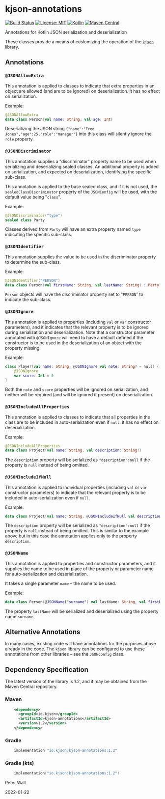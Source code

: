 # kjson-annotations

[![Build Status](https://travis-ci.com/pwall567/kjson-annotations.svg?branch=main)](https://app.travis-ci.com/github/pwall567/kjson-annotations)
[![License: MIT](https://img.shields.io/badge/License-MIT-yellow.svg)](https://opensource.org/licenses/MIT)
[![Kotlin](https://img.shields.io/static/v1?label=Kotlin&message=v1.6.10&color=7f52ff&logo=kotlin&logoColor=7f52ff)](https://github.com/JetBrains/kotlin/releases/tag/v1.6.10)
[![Maven Central](https://img.shields.io/maven-central/v/io.kjson/kjson-annotations?label=Maven%20Central)](https://search.maven.org/search?q=g:%22io.kjson%22%20AND%20a:%kjson-annotations%22)

Annotations for Kotlin JSON serialization and deserialization

These classes provide a means of customizing the operation of the [`kjson`](https://github.com/pwall567/kjson) library.

## Annotations

### `@JSONAllowExtra`

This annotation is applied to classes to indicate that extra properties in an object are allowed (and are to be ignored)
on deserialization.
It has no effect on serialization.

Example:
```kotlin
@JSONAllowExtra
data class Person(val name: String, val age: Int)
```
Deserializing the JSON string `{"name":"Fred Jones","age":25,"role":"manager"}` into this class will silently ignore the
`role` property.

### `@JSONDiscriminator`

This annotation supplies a "discriminator" property name to be used when serializing and deserializing sealed classes.
An additional property is added on serialization, and expected on deserialization, identifying the specific sub-class.

This annotation is applied to the base sealed class, and if it is not used, the `sealedClassDiscriminator` property of
the `JSONConfig` will be used, with the default value being "`class`".

Example:
```kotlin
@JSONDiscriminator("type")
sealed class Party
```
Classes derived from `Party` will have an extra property named `type` indicating the specific sub-class.

### `@JSONIdentifier`

This annotation supplies the value to be used in the discriminator property to determine the sub-class.

Example:
```kotlin
@JSONIdentifier("PERSON")
data class Person(val firstName: String, val lastName: String) : Party()
```
`Person` objects will have the discriminator property set to "`PERSON`" to indicate the sub-class.

### `@JSONIgnore`

This annotation is applied to properties (including `val` or `var` constructor parameters), and it indicates that the
relevant property is to be ignored during serialization and deserialization.
Note that a constructor parameter annotated with `@JSONIgnore` will need to have a default defined if the constructor is
to be used in the deserialization of an object with the property missing.

Example:
```kotlin
class Player(val name: String, @JSONIgnore val note: String? = null) {
    @JSONIgnore
    var score: Int = 0
}
```
Both the `note` and `score` properties will be ignored on serialization, and neither will be required (and will be
ignored if present) on deserialization.

### `@JSONIncludeAllProperties`

This annotation is applied to classes to indicate that all properties in the class are to be included in
auto-serialization even if `null`.
It has no effect on deserialization.

Example:
```kotlin
@JSONIncludeAllProperties
data class Project(val name: String, val description: String?)
```
The `description` property will be serialized as `"description":null` if the property is `null` instead of being
omitted.

### `@JSONIncludeIfNull`

This annotation is applied to individual properties (including `val` or `var` constructor parameters) to indicate that
the relevant property is to be included in auto-serialization even if `null`.

Example:
```kotlin
data class Project(val name: String, @JSONIncludeIfNull val description: String?)
```
The `description` property will be serialized as `"description":null` if the property is `null` instead of being
omitted.
This is similar to the example above but in this case the annotation applies only to the property `description`.

### `@JSONName`

This annotation is applied to properties and constructor parameters, and it supplies the name to be used in place of the
property or parameter name for auto-serialization and deserialization.

It takes a single parameter `name` &ndash; the name to be used.

Example:
```kotlin
data class Person(@JSONName("surname") val lastName: String, val firstName: String)
```
The property `lastName` will be serialized and deserialized using the property name `surname`.

## Alternative Annotations

In many cases, existing code will have annotations for the purposes above already in the code.
The `kjson` library can be configured to use these annotations from other libraries &ndash; see the `JSONConfig` class.

## Dependency Specification

The latest version of the library is 1.2, and it may be obtained from the Maven Central repository.

### Maven
```xml
    <dependency>
      <groupId>io.kjson</groupId>
      <artifactId>kjson-annotations</artifactId>
      <version>1.2</version>
    </dependency>
```
### Gradle
```groovy
    implementation "io.kjson:kjson-annotations:1.2"
```
### Gradle (kts)
```kotlin
    implementation("io.kjson:kjson-annotations:1.2")
```

Peter Wall

2022-01-22

